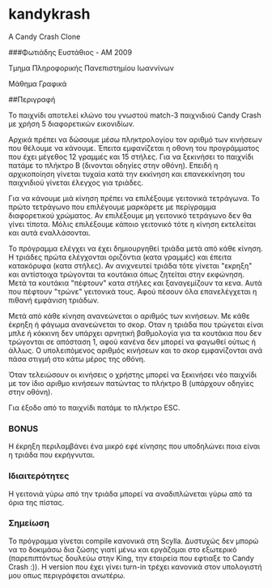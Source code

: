 # kandykrash
Α Candy Crash Clone

###Φωτιάδης Ευστάθιος - ΑΜ 2009

Τμημα Πληροφορικής
Πανεπιστημίου Ιωαννίνων

Μάθημα Γραφικά

##Περιγραφή

Το παιχνίδι αποτελεί κλώνο του γνωστού match-3 παιχνιδιού Candy Crash με χρήση 5 διαφορετικών εικονιδίων.

Αρχικά πρέπει να δώσουμε μέσω πληκτρολογίου τον αριθμό των κινήσεων που θέλουμε να κάνουμε. Έπειτα εμφανίζεται η οθονη του προγράμματος που έχει μέγεθος 12 γραμμές και 15 στήλες. Για να ξεκινήσει το παιχνίδι πατάμε το πλήκτρο Β (δινονται οδηγίες στην οθόνη). Επειδή η αρχικοποίηση γίνεται τυχαία κατά την εκκίνηση και επανεκκίνηση του παιχνιδιού γίνεται έλεγχος για τριάδες.

Για να κάνουμε μιά κίνηση πρέπει να επιλέξουμε γειτονικά τετράγωνα. Το πρώτο τετράγωνο που επιλέγουμε μαρκάρετε με περίγραμμα διαφορετικού χρώματος. Αν επιλέξουμε μη γειτονικό τετράγωνο δεν θα γίνει τίποτα. Μόλις επιλέξουμε κάποιο γειτονικό τότε η κίνηση εκτελείται και αυτά εναλλάσονται.

Το πρόγραμμα ελέγχει να έχει δημιουργηθεί τριάδα μετά από κάθε κίνηση. Η τριάδες πρώτα ελέγχονται οριζόντια (κατα γραμμές) και έπειτα κατακόρυφα (κατα στήλες). Αν ανιχνευτεί τριάδα τότε γίνεται "εκρηξη" και αντίστοιχα τρώγονται τα κουτάκια όπως ζητείται στην εκφώνηση. Μετά τα κουτάκια "πέφτουν" κατα στήλες και ξαναγεμίζουν τα κενα. Αυτά που πέφτουν "τρώνε" γειτονικά τους. Αφού πέσουν όλα επανελέγχεται η πιθανή εμφάνιση τριάδων.

Μετά από κάθε κίνηση ανανεώνεται ο αριθμός των κινήσεων. Με κάθε έκρηξη ή φάγωμα ανανεώνεται το σκορ. Οταν η τριάδα που τρώγεται είναι μπλε ή κόκκινη δεν υπάρχει αρνητική βαθμολογία για τα κουτάκια που δεν τρώγονται σε απόσταση 1, αφού κανένα δεν μπορεί να φαγωθεί ούτως ή άλλως. Ο υπολειπόμενος αριθμός κινήσεων και το σκορ εμφανίζονται ανά πάσα στιγμή στο κάτω μέρος της οθόνη.

Όταν τελειώσουν οι κινήσεις ο χρήστης μπορεί να ξεκινήσει νέο παιχνίδι με τον ίδιο αριθμο κινήσεων πατώντας το πλήκτρο Β (υπάρχουν οδηγίες στην οθόνη).

Για έξοδο από το παιχνίδι πατάμε το πλήκτρο ESC.

### BONUS
Η έκρηξη περιλαμβάνει ένα μικρό εφέ κίνησης που υποδηλώνει ποια είναι η τριάδα που εκρήγνυται.

### Ιδιαιτερότητες
Η γειτονιά γύρω από την τριάδα μπορεί να αναδιπλώνεται γύρω από τα όρια της πίστας.

### Σημείωση
Το πρόγραμμα γίνεται compile κανονικά στη Scylla. Δυστυχώς δεν μπορώ να το δοκιμάσω δια ζώσης γιατί μένω και εργάζομαι στο εξωτερικό (παρεπιπτόντως δουλεύω στην King, την εταιρεία που εφτιαξε το Candy Crash :)). Η version που έχει γίνει turn-in τρέχει κανονικά στον υπολογιστή μου οπως περιγράφεται ανωτέρω.